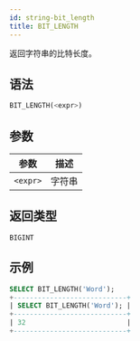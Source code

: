 ```yaml
---
id: string-bit_length
title: BIT_LENGTH
---
```


返回字符串的比特长度。

## 语法

```sql
BIT_LENGTH(<expr>)
```

## 参数

| 参数       | 描述       |
|-----------| ----------- |
| `<expr>`  | 字符串     |

## 返回类型

`BIGINT`

## 示例

```sql
SELECT BIT_LENGTH('Word');
+----------------------------+
| SELECT BIT_LENGTH('Word'); |
+----------------------------+
| 32                         |
+----------------------------+
```